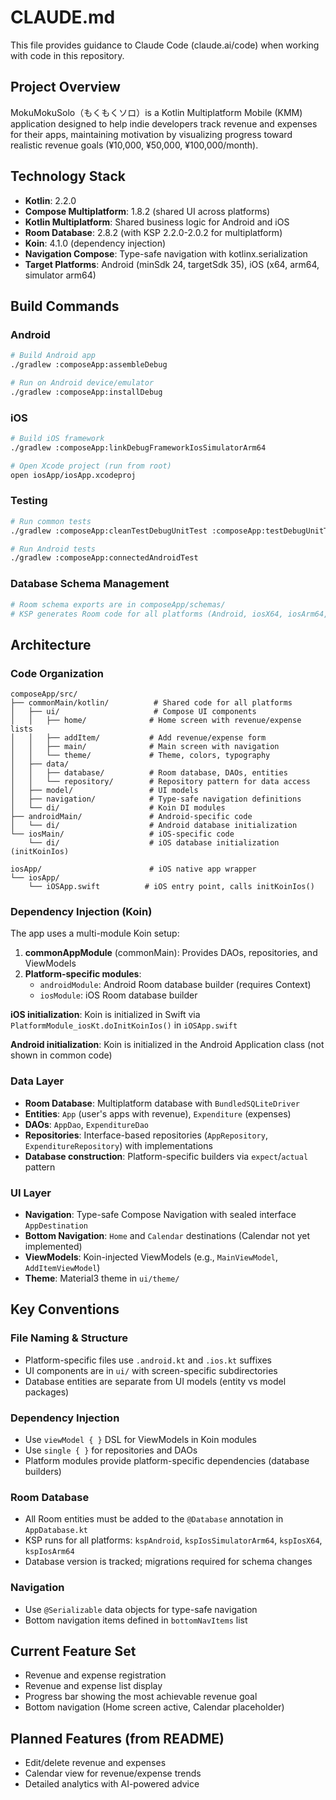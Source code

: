 # CLAUDE.md

This file provides guidance to Claude Code (claude.ai/code) when working with code in this repository.

## Project Overview

MokuMokuSolo（もくもくソロ）is a Kotlin Multiplatform Mobile (KMM) application designed to help indie developers track revenue and expenses for their apps, maintaining motivation by visualizing progress toward realistic revenue goals (¥10,000, ¥50,000, ¥100,000/month).

## Technology Stack

- **Kotlin**: 2.2.0
- **Compose Multiplatform**: 1.8.2 (shared UI across platforms)
- **Kotlin Multiplatform**: Shared business logic for Android and iOS
- **Room Database**: 2.8.2 (with KSP 2.2.0-2.0.2 for multiplatform)
- **Koin**: 4.1.0 (dependency injection)
- **Navigation Compose**: Type-safe navigation with kotlinx.serialization
- **Target Platforms**: Android (minSdk 24, targetSdk 35), iOS (x64, arm64, simulator arm64)

## Build Commands

### Android
```bash
# Build Android app
./gradlew :composeApp:assembleDebug

# Run on Android device/emulator
./gradlew :composeApp:installDebug
```

### iOS
```bash
# Build iOS framework
./gradlew :composeApp:linkDebugFrameworkIosSimulatorArm64

# Open Xcode project (run from root)
open iosApp/iosApp.xcodeproj
```

### Testing
```bash
# Run common tests
./gradlew :composeApp:cleanTestDebugUnitTest :composeApp:testDebugUnitTest

# Run Android tests
./gradlew :composeApp:connectedAndroidTest
```

### Database Schema Management
```bash
# Room schema exports are in composeApp/schemas/
# KSP generates Room code for all platforms (Android, iosX64, iosArm64, iosSimulatorArm64)
```

## Architecture

### Code Organization

```
composeApp/src/
├── commonMain/kotlin/          # Shared code for all platforms
│   ├── ui/                     # Compose UI components
│   │   ├── home/              # Home screen with revenue/expense lists
│   │   ├── addItem/           # Add revenue/expense form
│   │   ├── main/              # Main screen with navigation
│   │   └── theme/             # Theme, colors, typography
│   ├── data/
│   │   ├── database/          # Room database, DAOs, entities
│   │   └── repository/        # Repository pattern for data access
│   ├── model/                 # UI models
│   ├── navigation/            # Type-safe navigation definitions
│   └── di/                    # Koin DI modules
├── androidMain/               # Android-specific code
│   └── di/                    # Android database initialization
└── iosMain/                   # iOS-specific code
    └── di/                    # iOS database initialization (initKoinIos)

iosApp/                        # iOS native app wrapper
└── iosApp/
    └── iOSApp.swift          # iOS entry point, calls initKoinIos()
```

### Dependency Injection (Koin)

The app uses a multi-module Koin setup:

1. **commonAppModule** (commonMain): Provides DAOs, repositories, and ViewModels
2. **Platform-specific modules**:
   - `androidModule`: Android Room database builder (requires Context)
   - `iosModule`: iOS Room database builder

**iOS initialization**: Koin is initialized in Swift via `PlatformModule_iosKt.doInitKoinIos()` in `iOSApp.swift`

**Android initialization**: Koin is initialized in the Android Application class (not shown in common code)

### Data Layer

- **Room Database**: Multiplatform database with `BundledSQLiteDriver`
- **Entities**: `App` (user's apps with revenue), `Expenditure` (expenses)
- **DAOs**: `AppDao`, `ExpenditureDao`
- **Repositories**: Interface-based repositories (`AppRepository`, `ExpenditureRepository`) with implementations
- **Database construction**: Platform-specific builders via `expect`/`actual` pattern

### UI Layer

- **Navigation**: Type-safe Compose Navigation with sealed interface `AppDestination`
- **Bottom Navigation**: `Home` and `Calendar` destinations (Calendar not yet implemented)
- **ViewModels**: Koin-injected ViewModels (e.g., `MainViewModel`, `AddItemViewModel`)
- **Theme**: Material3 theme in `ui/theme/`

## Key Conventions

### File Naming & Structure
- Platform-specific files use `.android.kt` and `.ios.kt` suffixes
- UI components are in `ui/` with screen-specific subdirectories
- Database entities are separate from UI models (entity vs model packages)

### Dependency Injection
- Use `viewModel { }` DSL for ViewModels in Koin modules
- Use `single { }` for repositories and DAOs
- Platform modules provide platform-specific dependencies (database builders)

### Room Database
- All Room entities must be added to the `@Database` annotation in `AppDatabase.kt`
- KSP runs for all platforms: `kspAndroid`, `kspIosSimulatorArm64`, `kspIosX64`, `kspIosArm64`
- Database version is tracked; migrations required for schema changes

### Navigation
- Use `@Serializable` data objects for type-safe navigation
- Bottom navigation items defined in `bottomNavItems` list

## Current Feature Set

- Revenue and expense registration
- Revenue and expense list display
- Progress bar showing the most achievable revenue goal
- Bottom navigation (Home screen active, Calendar placeholder)

## Planned Features (from README)

- Edit/delete revenue and expenses
- Calendar view for revenue/expense trends
- Detailed analytics with AI-powered advice